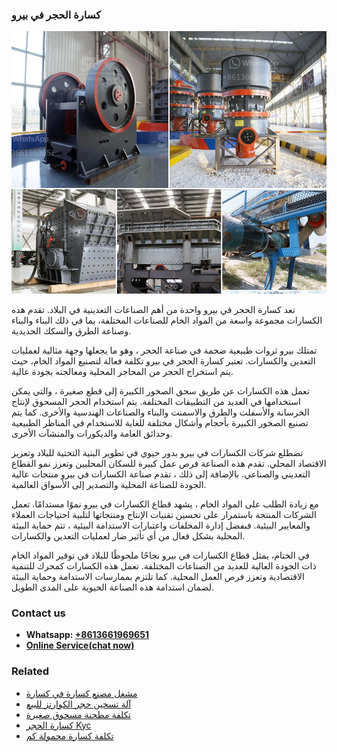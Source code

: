 <h3>كسارة الحجر في بيرو</h3><img src='1701852759.jpg' alt=''><p>تعد كسارة الحجر في بيرو واحدة من أهم الصناعات التعدينية في البلاد. تقدم هذه الكسارات مجموعة واسعة من المواد الخام للصناعات المختلفة، بما في ذلك البناء والبناء وصناعة الطرق والسكك الحديدية.</p><p>تمتلك بيرو ثروات طبيعية ضخمة في صناعة الحجر ، وهو ما يجعلها وجهة مثالية لعمليات التعدين والكسارات. تعتبر كسارة الحجر في بيرو تكلفة فعالة لتصنيع المواد الخام، حيث يتم استخراج الحجر من المحاجر المحلية ومعالجته بجودة عالية.</p><p>تعمل هذه الكسارات عن طريق سحق الصخور الكبيرة إلى قطع صغيرة ، والتي يمكن استخدامها في العديد من التطبيقات المختلفة. يتم استخدام الحجر المسحوق لإنتاج الخرسانة والأسفلت والطرق والاسمنت والبناء والصناعات الهندسية والأخرى. كما يتم تصنيع الصخور الكبيرة بأحجام وأشكال مختلفة للغاية للاستخدام في المناظر الطبيعية وحدائق العامة والديكورات والمنشآت الأخرى.</p><p>تضطلع شركات الكسارات في بيرو بدور حيوي في تطوير البنية التحتية للبلاد وتعزيز الاقتصاد المحلي. تقدم هذه الصناعة فرص عمل كبيرة للسكان المحليين وتعزز نمو القطاع التعديني والصناعي. بالإضافة إلى ذلك ، تقدم صناعة الكسارات في بيرو منتجات عالية الجودة للصناعة المحلية والتصدير إلى الأسواق العالمية.</p><p>مع زيادة الطلب على المواد الخام ، يشهد قطاع الكسارات في بيرو نموًا مستدامًا. تعمل الشركات المنتجة باستمرار على تحسين تقنيات الإنتاج ومنتجاتها لتلبية احتياجات العملاء والمعايير البيئية. فبفضل إدارة المخلفات واعتبارات الاستدامة البيئية ، تتم حماية البيئة المحلية بشكل فعال من أي تأثير ضار لعمليات التعدين والكسارات.</p><p>في الختام، يمثل قطاع الكسارات في بيرو نجاحًا ملحوظًا للبلاد في توفير المواد الخام ذات الجودة العالية للعديد من الصناعات المختلفة. تعمل هذه الكسارات كمحرك للتنمية الاقتصادية وتعزز فرص العمل المحلية. كما تلتزم بممارسات الاستدامة وحماية البيئة لضمان استدامة هذه الصناعة الحيوية على المدى الطويل.</p><h3>Contact us</h3><ul><li><strong>Whatsapp:&nbsp;<a href="https://wa.me/8613661969651">+8613661969651</a></strong></li><li><a href="https://swt.shibang-china.com/?git&amp;zhl&amp;كسارة الحجر في بيرو"><strong>Online Service(chat now)</strong></a></li></ul><h3>Related</h3><ul><li><a href='مشغل مصنع كسارة في كسارة.md'>مشغل مصنع كسارة في كسارة</a></li><li><a href='آلة تسخين حجر الكوارتز للبيع.md'>آلة تسخين حجر الكوارتز للبيع</a></li><li><a href='تكلفة مطحنة مسحوق صغيرة.md'>تكلفة مطحنة مسحوق صغيرة</a></li><li><a href='كسارة الحجر Kyc.md'>كسارة الحجر Kyc</a></li><li><a href='تكلفة كسارة محمولة كم.md'>تكلفة كسارة محمولة كم</a></li></ul>